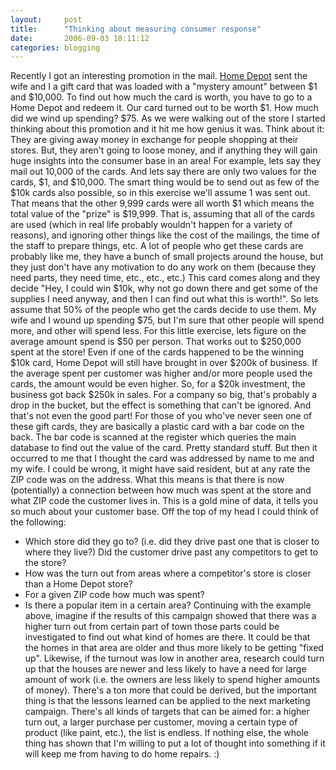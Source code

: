 ```yaml
---
layout:     post
title:      "Thinking about measuring consumer response"
date:       2006-09-03 18:11:12
categories: blogging
---
```

Recently I got an interesting promotion in the mail. [Home Depot](http://homedepot.com) sent the wife and I a gift card that was loaded with a "mystery amount" between $1 and $10,000. To find out how much the card is worth, you have to go to a Home Depot and redeem it. Our card turned out to be worth $1. How much did we wind up spending? $75. As we were walking out of the store I started thinking about this promotion and it hit me how genius it was. Think about it: They are giving away money in exchange for people shopping at their stores. But, they aren't going to loose money, and if anything they will gain huge insights into the consumer base in an area! For example, lets say they mail out 10,000 of the cards. And lets say there are only two values for the cards, $1, and $10,000. The smart thing would be to send out as few of the $10k cards also possible, so in this exercise we'll assume 1 was sent out. That means that the other 9,999 cards were all worth $1 which means the total value of the "prize" is $19,999. That is, assuming that all of the cards are used (which in real life probably wouldn't happen for a variety of reasons), and ignoring other things like the cost of the mailings, the time of the staff to prepare things, etc. A lot of people who get these cards are probably like me, they have a bunch of small projects around the house, but they just don't have any motivation to do any work on them (because they need parts, they need time, etc., etc., etc.) This card comes along and they decide "Hey, I could win $10k, why not go down there and get some of the supplies I need anyway, and then I can find out what this is worth!". So lets assume that 50% of the people who get the cards decide to use them. My wife and I wound up spending $75, but I'm sure that other people will spend more, and other will spend less. For this little exercise, lets figure on the average amount spend is $50 per person. That works out to $250,000 spent at the store! Even if one of the cards happened to be the winning $10k card, Home Depot will still have brought in over $200k of business. If the average spent per customer was higher and/or more people used the cards, the amount would be even higher. So, for a $20k investment, the business got back $250k in sales. For a company so big, that's probably a drop in the bucket, but the effect is something that can't be ignored. And that's not even the good part! For those of you who've never seen one of these gift cards, they are basically a plastic card with a bar code on the back. The bar code is scanned at the register which queries the main database to find out the value of the card. Pretty standard stuff. But then it occurred to me that I thought the card was addressed by name to me and my wife. I could be wrong, it might have said resident, but at any rate the ZIP code was on the address. What this means is that there is now (potentially) a connection between how much was spent at the store and what ZIP code the customer lives in. This is a gold mine of data, it tells you so much about your customer base. Off the top of my head I could think of the following: 
* Which store did they go to? (i.e. did they drive past one that is closer to where they live?) Did the customer drive past any competitors to get to the store?
* How was the turn out from areas where a competitor's store is closer than a Home Depot store?
* For a given ZIP code how much was spent?
* Is there a popular item in a certain area?
Continuing with the example above, imagine if the results of this campaign showed that there was a higher turn out from certain part of town those parts could be investigated to find out what kind of homes are there. It could be that the homes in that area are older and thus more likely to be getting "fixed up". Likewise, if the turnout was low in another area, research could turn up that the houses are newer and less likely to have a need for large amount of work (i.e. the owners are less likely to spend higher amounts of money). There's a ton more that could be derived, but the important thing is that the lessons learned can be applied to the next marketing campaign. There's all kinds of targets that can be aimed for: a higher turn out, a larger purchase per customer, moving a certain type of product (like paint, etc.), the list is endless. If nothing else, the whole thing has shown that I'm willing to put a lot of thought into something if it will keep me from having to do home repairs. :)

